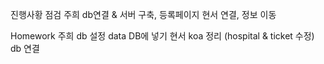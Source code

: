 진행사황 점검
주희
db연결 & 서버 구축, 등록페이지 
현서
연결, 정보 이동

Homework
주희
db 설정
data DB에 넣기
현서
koa 정리 (hospital & ticket 수정)
db 연결